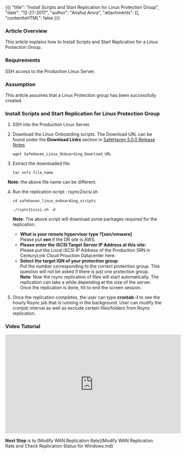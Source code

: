 {{{
  "title": "Install Scripts and Start Replication for Linux Protection Group",
  "date": "12-27-2017",
  "author": "Anshul Arora",
  "attachments": [],
  "contentIsHTML": false
}}}

### Article Overview
This article explains how to Install Scripts and Start Replication for a Linux Protection Group.

### Requirements
SSH access to the Production Linux Server.

### Assumption
This article assumes that a Linux Protection group has been successfully created.

### Install Scripts and Start Replication for Linux Protection Group
1. SSH into the Production Linux Server.

2. Download the Linux Onboarding scripts. The Download URL can be found under the **Download Links** section in [SafeHaven 5.0.0 Release Notes](SafeHaven5.0.0-Release-Notes.md.md)
   ```
   wget SafeHaven_Linux_Onboarding_Download_URL
   ```
3. Extract the downloaded file.
   ```
   tar xvfz file_name
   ```  
   **Note:** the above file name can be different.

4. Run the replication script : rsync2iscsi.sh  
   ```
   cd safehaven_linux_onboarding_scripts
   ```  
   ```
   ./rsync2iscsi.sh -d
   ```
   **Note**: The above script will download some packages required for the replication.

   - **What is your remote hypervisor type ?[xen/vmware]**  
     Please put **xen** if the DR site is AWS.
   - **Please enter the iSCSI Target Server IP Address at this site:**  
     Please put the Local iSCSI IP Address of the Production SRN in CenturyLink Cloud Prouction Datacenter here.
   - **Select the target IQN of your protection group**  
     Put the number corresponding to the correct protection group. This question will not be asked if there is just one protection group.  
**Note**: Now the rsync replication of files will start automatically. The replication can take a while depending at the size of the server. Once the replication is done, hit <enter> to end the screen session.  

5. Once the replication completes, the user can type **crontab -l** to see the hourly Rsync job that is running in the background. User can modify the cronjob interval as well as exclude certain files/folders from Rsync replication.

### Video Tutorial
<p>
<iframe width="560" height="315" src="https://www.youtube.com/embed/0x9CRRQkZ0I" frameborder="0" gesture="media" allow="encrypted-media" allowfullscreen></iframe>
</p>

**Next Step** is to [Modify WAN Replication Rate](Modify WAN Replication Rate and Check Replication Status for Windows.md)

